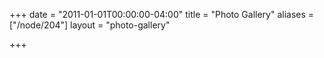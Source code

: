 +++
date = "2011-01-01T00:00:00-04:00"
title = "Photo Gallery"
aliases = ["/node/204"]
layout = "photo-gallery"

+++
